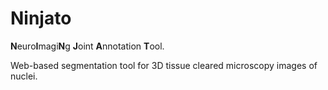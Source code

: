# Ninjato
**N**euro**I**magi**N**g **J**oint **A**nnotation **T**ool.

Web-based segmentation tool for 3D tissue cleared microscopy images of nuclei.
